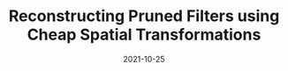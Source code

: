 ---
title: "Reconstructing Pruned Filters using Cheap Spatial Transformations"
collection: publications
permalink: /publication/2021-10-25-reconstructing-pruned-filters-using-cheap-transformations
excerpt: 'We present an efficient alternative to the convolutional layer using cheap spatial transformations. 
This construction exploits an inherent spatial redundancy of the learned convolutional filters to enable a much greater parameter efficiency, while maintaining the top-end accuracy of their dense counter-parts. 
Training these networks is modelled as a generalised pruning problem, whereby the pruned filters are replaced with cheap transformations from the set of non-pruned filters.'
date: 2021-10-25
venue: 'ICCV 2023 Workshop on Resource Efficient Deep Learning for Computer Vision'
paperurl: 'https://arxiv.org/abs/2110.12844'
citation: 'Miles, R., & Mikolajczyk, K. (2021). Reconstructing Pruned Filters using Cheap Spatial Transformations. ICCVW.'
figure: '/images/expressive_conv_overview.svg'
---